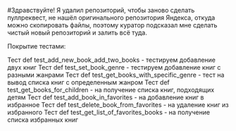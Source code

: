 #Здравствуйте! Я удалил репозиторий, чтобы заново сделать пуллреквест, не нашёл оригинального репозитория Яндекса, откуда можно скопировать файлы, поэтому куратор подсказал мне сделать чистый новый репозиторий и залить всё туда.

Покрытие тестами:

Тест def test_add_new_book_add_two_books - тестируем добавление двух книг
Тест def test_set_book_genre - тестируем добавление книг с разными жанрами
Тест def test_get_books_with_specific_genre - тест на вывод списка книг с определенным жанром
Тест def test_get_books_for_children - на получение списка книг, подходящих детям
Тест def test_add_book_in_favorites - на добавление книг в избранное
Тест def test_delete_book_from_favorites - на удаление книг из избранного
Тест def test_get_list_of_favorites_books - на получение списка избранных книг